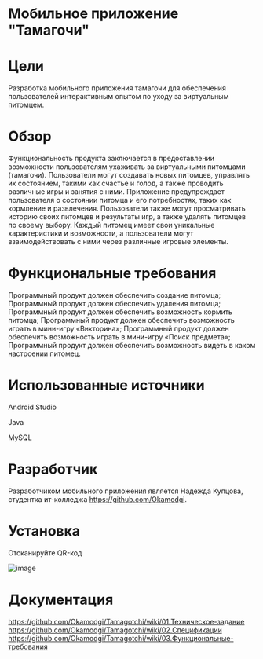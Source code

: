 # __Мобильное приложение "Тамагочи"__
# __Цели__
Разработка мобильного приложения тамагочи для обеспечения пользователей интерактивным опытом по уходу за виртуальным питомцем.

# __Обзор__
Функциональность продукта заключается в предоставлении возможности пользователям ухаживать за виртуальными питомцами (тамагочи). Пользователи могут создавать новых питомцев, управлять их состоянием, такими как счастье и голод, а также проводить различные игры и занятия с ними. Приложение предупреждает пользователя о состоянии питомца и его потребностях, таких как кормление и развлечения. Пользователи также могут просматривать историю своих питомцев и результаты игр, а также удалять питомцев по своему выбору. Каждый питомец имеет свои уникальные характеристики и возможности, а пользователи могут взаимодействовать с ними через различные игровые элементы.

# __Функциональные требования__
Программный продукт должен обеспечить создание питомца;
Программный продукт должен обеспечить удаления питомца;
Программный продукт должен обеспечить возможность кормить питомца;
Программный продукт должен обеспечить возможность играть в мини-игру «Викторина»;
Программный продукт должен обеспечить возможность играть в мини-игру «Поиск предмета»;
Программный продукт должен обеспечить возможность видеть в каком настроении питомец.

# __Использованные источники__
Android Studio

Java

MySQL

# __Разработчик__
Разработчиком мобильного приложения является Надежда Купцова, студентка ит-колледжа https://github.com/Okamodgi.

# __Установка__
Отсканируйте QR-код


![image](https://github.com/Okamodgi/Tamagotchi/assets/123985263/1f339b4e-0702-491a-a223-f816dd2b44ea)

# __Документация__
https://github.com/Okamodgi/Tamagotchi/wiki/01.Техническое-задание
https://github.com/Okamodgi/Tamagotchi/wiki/02.Спецификации
https://github.com/Okamodgi/Tamagotchi/wiki/03.Функциональные-требования
